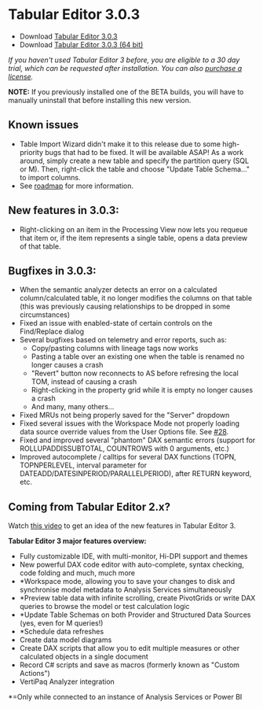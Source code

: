 # Tabular Editor 3.0.3

- Download [Tabular Editor 3.0.3](https://cdn.tabulareditor.com/files/TabularEditor.3.0.3.x86.msi)
- Download [Tabular Editor 3.0.3 (64 bit)](https://cdn.tabulareditor.com/files/TabularEditor.3.0.3.x64.msi)

_If you haven't used Tabular Editor 3 before, you are eligible to a 30 day trial, which can be requested after installation. You can also [purchase a license](https://tabulareditor.com/#licensing)._

**NOTE:** If you previously installed one of the BETA builds, you will have to manually uninstall that before installing this new version.

## Known issues

- Table Import Wizard didn't make it to this release due to some high-priority bugs that had to be fixed. It will be available ASAP! As a work around, simply create a new table and specify the partition query (SQL or M). Then, right-click the table and choose "Update Table Schema..." to import columns.
- See [roadmap](https://github.com/TabularEditor/TabularEditor3/issues/12) for more information.

## New features in 3.0.3:

- Right-clicking on an item in the Processing View now lets you requeue that item or, if the item represents a single table, opens a data preview of that table.

## Bugfixes in 3.0.3:

- When the semantic analyzer detects an error on a calculated column/calculated table, it no longer modifies the columns on that table (this was previously causing relationships to be dropped in some circumstances)
- Fixed an issue with enabled-state of certain controls on the Find/Replace dialog
- Several bugfixes based on telemetry and error reports, such as:
  - Copy/pasting columns with lineage tags now works
  - Pasting a table over an existing one when the table is renamed no longer causes a crash
  - "Revert" button now reconnects to AS before refresing the local TOM, instead of causing a crash
  - Right-clicking in the property grid while it is empty no longer causes a crash
  - And many, many others...
- Fixed MRUs not being properly saved for the "Server" dropdown
- Fixed several issues with the Workspace Mode not properly loading data source override values from the User Options file. See [#28](https://github.com/TabularEditor/TabularEditor3/issues/28).
- Fixed and improved several "phantom" DAX semantic errors (support for ROLLUPADDISSUBTOTAL, COUNTROWS with 0 arguments, etc.)
- Improved autocomplete / calltips for several DAX functions (TOPN, TOPNPERLEVEL, interval parameter for DATEADD/DATESINPERIOD/PARALLELPERIOD), after RETURN keyword, etc.

## Coming from Tabular Editor 2.x?

Watch [this video](https://www.youtube.com/watch?v=pt3DdcjfImY) to get an idea of the new features in Tabular Editor 3.

**Tabular Editor 3 major features overview:**

- Fully customizable IDE, with multi-monitor, Hi-DPI support and themes
- New powerful DAX code editor with auto-complete, syntax checking, code folding and much, much more
- \*Workspace mode, allowing you to save your changes to disk and synchronise model metadata to Analysis Services simultaneously
- \*Preview table data with infinite scrolling, create PivotGrids or write DAX queries to browse the model or test calculation logic
- \*Update Table Schemas on both Provider and Structured Data Sources (yes, even for M queries!)
- \*Schedule data refreshes
- Create data model diagrams
- Create DAX scripts that allow you to edit multiple measures or other calculated objects in a single document
- Record C# scripts and save as macros (formerly known as "Custom Actions")
- VertiPaq Analyzer integration

\*=Only while connected to an instance of Analysis Services or Power BI

